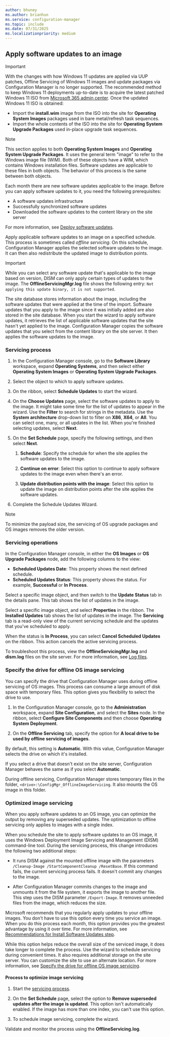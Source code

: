 ```yaml
---
author: bhuney
ms.author: brianhun
ms.service: configuration-manager
ms.topic: include
ms.date: 07/31/2025
ms.localizationpriority: medium
---
```


## Apply software updates to an image

> [!IMPORTANT]
>
> With the changes with how Windows 11 updates are applied via UUP patches, Offline Servicing of Windows 11 images and update packages via Configuration Manager is no longer supported. The recommended method to keep Windows 11 deployments up-to-date is to acquire the latest patched Windows 11 ISO from [Microsoft 365 admin center](https://admin.microsoft.com/). Once the updated Windows 11 ISO is obtained:
>
> - Import the **install.wim** image from the ISO into the site for **Operating System Images** packages used in bare metal/refresh task sequences.
> - Import the whole contents of the ISO into the site for **Operating System Upgrade Packages** used in-place upgrade task sequences.

> [!NOTE]
>
> This section applies to both **Operating System Images** and **Operating System Upgrade Packages**. It uses the general term "image" to refer to the Windows image file (WIM). Both of these objects have a WIM, which contains Windows installation files. Software updates are applicable to these files in both objects. The behavior of this process is the same between both objects.

Each month there are new software updates applicable to the image. Before you can apply software updates to it, you need the following prerequisites:

- A software updates infrastructure
- Successfully synchronized software updates
- Downloaded the software updates to the content library on the site server

For more information, see [Deploy software updates](../../../sum/deploy-use/deploy-software-updates.md).

Apply applicable software updates to an image on a specified schedule. This process is sometimes called *offline servicing*. On this schedule, Configuration Manager applies the selected software updates to the image. It can then also redistribute the updated image to distribution points.

> [!IMPORTANT]
>
> While you can select any software update that's applicable to the image based on version, DISM can only apply certain types of updates to the image. The **OfflineServicingMgr.log** file shows the following entry: `Not applying this update binary, it is not supported`.<!-- SCCMDocs issue 1324 -->

The site database stores information about the image, including the software updates that were applied at the time of the import. Software updates that you apply to the image since it was initially added are also stored in the site database. When you start the wizard to apply software updates, it retrieves the list of applicable software updates that the site hasn't yet applied to the image. Configuration Manager copies the software updates that you select from the content library on the site server. It then applies the software updates to the image.

### Servicing process

1. In the Configuration Manager console, go to the **Software Library** workspace, expand **Operating Systems**, and then select either **Operating System Images** or **Operating System Upgrade Packages**.

1. Select the object to which to apply software updates.

1. On the ribbon, select **Schedule Updates** to start the wizard.

1. On the **Choose Updates** page, select the software updates to apply to the image. It might take some time for the list of updates to appear in the wizard. Use the **Filter** to search for strings in the metadata. Use the **System architecture** drop-down list to filter on **X86**, **X64**, or **All**. You can select one, many, or all updates in the list. When you're finished selecting updates, select **Next**.

1. On the **Set Schedule** page, specify the following settings, and then select **Next**.

    1. **Schedule**: Specify the schedule for when the site applies the software updates to the image.

    1. **Continue on error**: Select this option to continue to apply software updates to the image even when there's an error.

    1. **Update distribution points with the image**: Select this option to update the image on distribution points after the site applies the software updates.

1. Complete the Schedule Updates Wizard.

> [!NOTE]
>
> To minimize the payload size, the servicing of OS upgrade packages and OS images removes the older version.

### Servicing operations

In the Configuration Manager console, in either the **OS Images** or **OS Upgrade Packages** node, add the following columns to the view:

- **Scheduled Updates Date**: This property shows the next defined schedule.
- **Scheduled Updates Status**: This property shows the status. For example, **Successful** or **In Process**.

Select a specific image object, and then switch to the **Update Status** tab in the details pane. This tab shows the list of updates in the image.

Select a specific image object, and select **Properties** in the ribbon. The **Installed Updates** tab shows the list of updates in the image. The **Servicing** tab is a read-only view of the current servicing schedule and the updates that you've scheduled to apply.

When the status is **In Process**, you can select **Cancel Scheduled Updates** on the ribbon. This action cancels the active servicing process.

To troubleshoot this process, view the **OfflineServicingMgr.log** and **dism.log** files on the site server. For more information, see [Log files](../../../core/plan-design/hierarchy/log-files.md).

### Specify the drive for offline OS image servicing

<!--1358924-->

You can specify the drive that Configuration Manager uses during offline servicing of OS images. This process can consume a large amount of disk space with temporary files. This option gives you flexibility to select the drive to use.

1. In the Configuration Manager console, go to the **Administration** workspace, expand **Site Configuration**, and select the **Sites** node. In the ribbon, select **Configure Site Components** and then choose **Operating System Deployment**.

1. On the **Offline Servicing** tab, specify the option for **A local drive to be used by offline servicing of images**.

By default, this setting is **Automatic**. With this value, Configuration Manager selects the drive on which it's installed.

If you select a drive that doesn't exist on the site server, Configuration Manager behaves the same as if you select **Automatic**.

During offline servicing, Configuration Manager stores temporary files in the folder, `<drive>:\ConfigMgr_OfflineImageServicing`. It also mounts the OS image in this folder.

### Optimized image servicing

<!--3555951-->

When you apply software updates to an OS image, you can optimize the output by removing any superseded updates. The optimization to offline servicing only applies to images with a single index.

When you schedule the site to apply software updates to an OS image, it uses the Windows Deployment Image Servicing and Management (DISM) command-line tool. During the servicing process, this change introduces the following two additional steps:

- It runs DISM against the mounted offline image with the parameters `/Cleanup-Image /StartComponentCleanup /ResetBase`. If this command fails, the current servicing process fails. It doesn't commit any changes to the image.

- After Configuration Manager commits changes to the image and unmounts it from the file system, it exports the image to another file. This step uses the DISM parameter `/Export-Image`. It removes unneeded files from the image, which reduces the size.

Microsoft recommends that you regularly apply updates to your offline images. You don't have to use this option every time you service an image. When you do this process each month, this option provides you the greatest advantage by using it over time. For more information, see [Recommendations for Install Software Updates step](../../understand/install-software-updates.md#recommendations).

While this option helps reduce the overall size of the serviced image, it does take longer to complete the process. Use the wizard to schedule servicing during convenient times. It also requires additional storage on the site server. You can customize the site to use an alternate location. For more information, see [Specify the drive for offline OS image servicing](#specify-the-drive-for-offline-os-image-servicing).

#### Process to optimize image servicing

1. Start the [servicing process](#servicing-process).

1. On the **Set Schedule** page, select the option to **Remove superseded updates after the image is updated**. This option isn't automatically enabled. If the image has more than one index, you can't use this option.

1. To schedule image servicing, complete the wizard.

Validate and monitor the process using the **OfflineServicing.log**.
